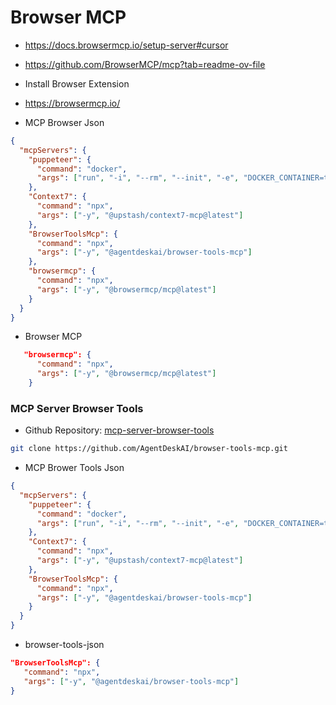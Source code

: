 # Browser MCP
- https://docs.browsermcp.io/setup-server#cursor
- https://github.com/BrowserMCP/mcp?tab=readme-ov-file

- Install Browser Extension
- https://browsermcp.io/

- MCP Browser Json
```json
{
  "mcpServers": {
    "puppeteer": {
      "command": "docker",
      "args": ["run", "-i", "--rm", "--init", "-e", "DOCKER_CONTAINER=true", "mcp/puppeteer"]
    },
    "Context7": {
      "command": "npx",
      "args": ["-y", "@upstash/context7-mcp@latest"]
    },
    "BrowserToolsMcp": {
      "command": "npx",
      "args": ["-y", "@agentdeskai/browser-tools-mcp"]
    },
    "browsermcp": {
      "command": "npx",
      "args": ["-y", "@browsermcp/mcp@latest"]
    }
  }
}
```

- Browser MCP
```json
   "browsermcp": {
      "command": "npx",
      "args": ["-y", "@browsermcp/mcp@latest"]
    }
```

### MCP Server Browser Tools

- Github Repository: [mcp-server-browser-tools](https://github.com/AgentDeskAI/mcp-server-browser-tools)

```bash
git clone https://github.com/AgentDeskAI/browser-tools-mcp.git
```
- MCP Brower Tools Json
```json
{
  "mcpServers": {
    "puppeteer": {
      "command": "docker",
      "args": ["run", "-i", "--rm", "--init", "-e", "DOCKER_CONTAINER=true", "mcp/puppeteer"]
    },
    "Context7": {
      "command": "npx",
      "args": ["-y", "@upstash/context7-mcp@latest"]
    },
    "BrowserToolsMcp": {
      "command": "npx",
      "args": ["-y", "@agentdeskai/browser-tools-mcp"]
    }
  }
}
```

- browser-tools-json
```json
"BrowserToolsMcp": {
   "command": "npx",
   "args": ["-y", "@agentdeskai/browser-tools-mcp"]
}
```
